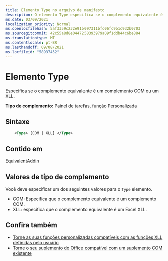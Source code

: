 ```yaml
---
title: Elemento Type no arquivo de manifesto
description: O elemento Type especifica se o complemento equivalente é um complemento COM ou um XLL.
ms.date: 03/09/2021
localization_priority: Normal
ms.openlocfilehash: 5af3359c232e91b097311bfc06fc9b1c932b0703
ms.sourcegitcommit: 42c55a8d8e0447258393979a09f1ddb44c6be884
ms.translationtype: MT
ms.contentlocale: pt-BR
ms.lasthandoff: 09/08/2021
ms.locfileid: "58937452"
---
```

# <a name="type-element"></a>Elemento Type

Especifica se o complemento equivalente é um complemento COM ou um XLL.

**Tipo de complemento:** Painel de tarefas, função Personalizada

## <a name="syntax"></a>Sintaxe

```XML
    <Type> [COM | XLL] </Type>  
```

## <a name="contained-in"></a>Contido em

[EquivalentAddin](equivalentaddin.md)

## <a name="add-in-type-values"></a>Valores de tipo de complemento

Você deve especificar um dos seguintes valores para o `Type` elemento.

- COM: Especifica que o complemento equivalente é um complemento COM.
- XLL: especifica que o complemento equivalente é um Excel XLL.

## <a name="see-also"></a>Confira também

- [Torne as suas funções personalizadas compatíveis com as funções XLL definidas pelo usuário](../../excel/make-custom-functions-compatible-with-xll-udf.md)
- [Torne o seu suplemento do Office compatível com um suplemento COM existente](../../develop/make-office-add-in-compatible-with-existing-com-add-in.md)